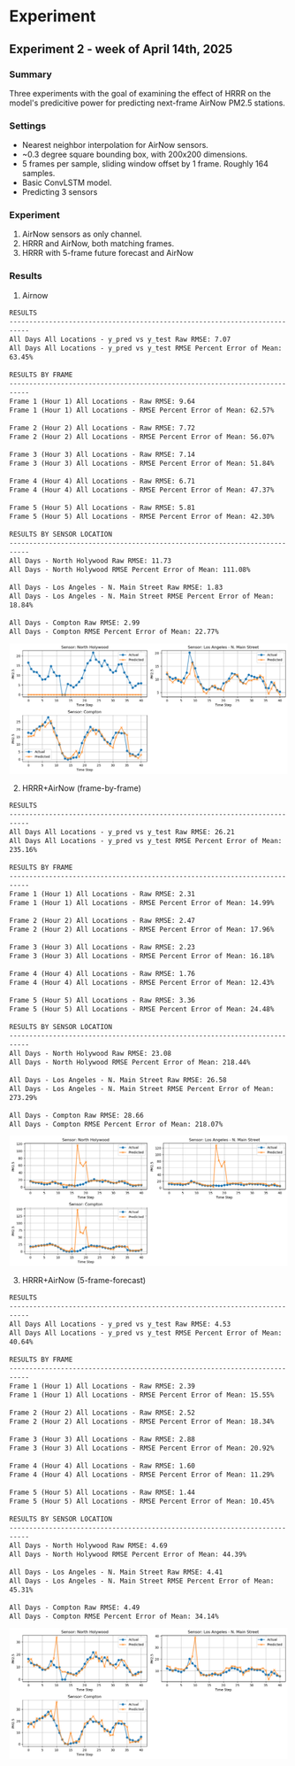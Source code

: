 # Experiment
## Experiment 2 - week of April 14th, 2025
### Summary
Three experiments with the goal of examining the effect of HRRR on the model's predicitive power for predicting next-frame AirNow PM2.5 stations.

### Settings
- Nearest neighbor interpolation for AirNow sensors.
- ~0.3 degree square bounding box, with 200x200 dimensions.
- 5 frames per sample, sliding window offset by 1 frame. Roughly 164 samples.
- Basic ConvLSTM model.
- Predicting 3 sensors

### Experiment
1. AirNow sensors as only channel.
2. HRRR and AirNow, both matching frames.
3. HRRR with 5-frame future forecast and AirNow

### Results
1. Airnow
```
RESULTS
---------------------------------------------------------------------------
All Days All Locations - y_pred vs y_test Raw RMSE: 7.07
All Days All Locations - y_pred vs y_test RMSE Percent Error of Mean: 63.45%

RESULTS BY FRAME
---------------------------------------------------------------------------
Frame 1 (Hour 1) All Locations - Raw RMSE: 9.64
Frame 1 (Hour 1) All Locations - RMSE Percent Error of Mean: 62.57%

Frame 2 (Hour 2) All Locations - Raw RMSE: 7.72
Frame 2 (Hour 2) All Locations - RMSE Percent Error of Mean: 56.07%

Frame 3 (Hour 3) All Locations - Raw RMSE: 7.14
Frame 3 (Hour 3) All Locations - RMSE Percent Error of Mean: 51.84%

Frame 4 (Hour 4) All Locations - Raw RMSE: 6.71
Frame 4 (Hour 4) All Locations - RMSE Percent Error of Mean: 47.37%

Frame 5 (Hour 5) All Locations - Raw RMSE: 5.81
Frame 5 (Hour 5) All Locations - RMSE Percent Error of Mean: 42.30%

RESULTS BY SENSOR LOCATION
---------------------------------------------------------------------------
All Days - North Holywood Raw RMSE: 11.73
All Days - North Holywood RMSE Percent Error of Mean: 111.08%

All Days - Los Angeles - N. Main Street Raw RMSE: 1.83
All Days - Los Angeles - N. Main Street RMSE Percent Error of Mean: 18.84%

All Days - Compton Raw RMSE: 2.99
All Days - Compton RMSE Percent Error of Mean: 22.77%
```
![](exp_02_a.png)

2. HRRR+AirNow (frame-by-frame)
```
RESULTS
---------------------------------------------------------------------------
All Days All Locations - y_pred vs y_test Raw RMSE: 26.21
All Days All Locations - y_pred vs y_test RMSE Percent Error of Mean: 235.16%

RESULTS BY FRAME
---------------------------------------------------------------------------
Frame 1 (Hour 1) All Locations - Raw RMSE: 2.31
Frame 1 (Hour 1) All Locations - RMSE Percent Error of Mean: 14.99%

Frame 2 (Hour 2) All Locations - Raw RMSE: 2.47
Frame 2 (Hour 2) All Locations - RMSE Percent Error of Mean: 17.96%

Frame 3 (Hour 3) All Locations - Raw RMSE: 2.23
Frame 3 (Hour 3) All Locations - RMSE Percent Error of Mean: 16.18%

Frame 4 (Hour 4) All Locations - Raw RMSE: 1.76
Frame 4 (Hour 4) All Locations - RMSE Percent Error of Mean: 12.43%

Frame 5 (Hour 5) All Locations - Raw RMSE: 3.36
Frame 5 (Hour 5) All Locations - RMSE Percent Error of Mean: 24.48%

RESULTS BY SENSOR LOCATION
---------------------------------------------------------------------------
All Days - North Holywood Raw RMSE: 23.08
All Days - North Holywood RMSE Percent Error of Mean: 218.44%

All Days - Los Angeles - N. Main Street Raw RMSE: 26.58
All Days - Los Angeles - N. Main Street RMSE Percent Error of Mean: 273.29%

All Days - Compton Raw RMSE: 28.66
All Days - Compton RMSE Percent Error of Mean: 218.07%
```
![](exp_02_b.png)

3. HRRR+AirNow (5-frame-forecast)
```
RESULTS
---------------------------------------------------------------------------
All Days All Locations - y_pred vs y_test Raw RMSE: 4.53
All Days All Locations - y_pred vs y_test RMSE Percent Error of Mean: 40.64%

RESULTS BY FRAME
---------------------------------------------------------------------------
Frame 1 (Hour 1) All Locations - Raw RMSE: 2.39
Frame 1 (Hour 1) All Locations - RMSE Percent Error of Mean: 15.55%

Frame 2 (Hour 2) All Locations - Raw RMSE: 2.52
Frame 2 (Hour 2) All Locations - RMSE Percent Error of Mean: 18.34%

Frame 3 (Hour 3) All Locations - Raw RMSE: 2.88
Frame 3 (Hour 3) All Locations - RMSE Percent Error of Mean: 20.92%

Frame 4 (Hour 4) All Locations - Raw RMSE: 1.60
Frame 4 (Hour 4) All Locations - RMSE Percent Error of Mean: 11.29%

Frame 5 (Hour 5) All Locations - Raw RMSE: 1.44
Frame 5 (Hour 5) All Locations - RMSE Percent Error of Mean: 10.45%

RESULTS BY SENSOR LOCATION
---------------------------------------------------------------------------
All Days - North Holywood Raw RMSE: 4.69
All Days - North Holywood RMSE Percent Error of Mean: 44.39%

All Days - Los Angeles - N. Main Street Raw RMSE: 4.41
All Days - Los Angeles - N. Main Street RMSE Percent Error of Mean: 45.31%

All Days - Compton Raw RMSE: 4.49
All Days - Compton RMSE Percent Error of Mean: 34.14%
```
![](exp_02_c.png)
